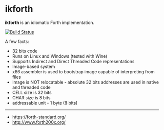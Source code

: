 # ikforth

**ikforth** is an idiomatic Forth implementation.

[![Build Status](https://github.com/ikysil/ikforth/workflows/CI/badge.svg?branch=master)](https://github.com/ikysil/ikforth/actions)

A few facts:

* 32 bits code
* Runs on Linux and Windows (tested with Wine)
* Supports Indirect and Direct Threaded Code representations
* Image-based system
* x86 assembler is used to bootstrap image capable of interpreting from files
* Image is NOT relocatable - absolute 32 bits addresses are used in native and threaded code
* CELL size is 32 bits
* CHAR size is 8 bits
* addressable unit - 1 byte (8 bits)

----

* <https://forth-standard.org/>
* <http://www.forth200x.org/>
